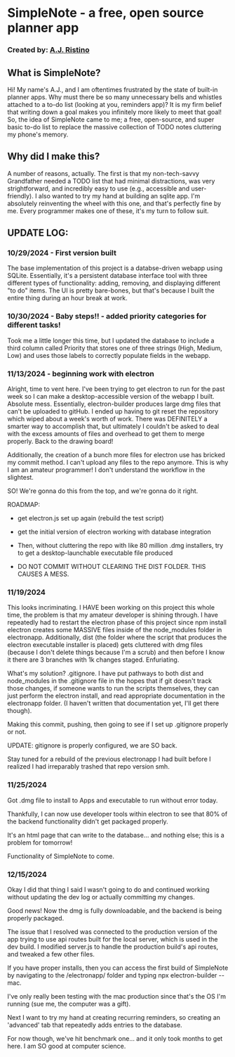 # SimpleNote - a free, open source planner app

### Created by: [A.J. Ristino](https://www.linkedin.com/in/a-j-ristino-50760a228/)

## What is SimpleNote?

Hi! My name's A.J., and I am oftentimes frustrated by the state of built-in planner apps. Why must there be so many unnecessary bells and whistles attached to a to-do list (looking at you, reminders app)? It is my firm belief that writing down a goal makes you infinitely more
likely to meet that goal! So, the idea of SimpleNote came to me; a free, open-source, and super basic to-do list to replace the massive
collection of TODO notes cluttering my phone's memory.

## Why did I make this?

A number of reasons, actually. The first is that my non-tech-savvy Grandfather needed a TODO list that had minimal distractions, was very
strightforward, and incredibly easy to use (e.g., accessible and user-friendly). I also wanted to try my hand at building an sqlite app. I'm
absolutely reinventing the wheel with this one, and that's perfectly fine by me. Every programmer makes one of these, it's my turn to follow suit.

## UPDATE LOG:

### 10/29/2024 - First version built

The base implementation of this project is a databse-driven webapp using SQLite. Essentially, it's a persistent database interface tool with three
different types of functionality: adding, removing, and displaying different "to do" items. The UI is pretty bare-bones, but that's because I built the entire thing during an hour break at work.

### 10/30/2024 - Baby steps!! - added priority categories for different tasks!

Took me a little longer this time, but I updated the database to include a third column called Priority that stores one of three strings (High, Medium, Low) and uses those labels to correctly populate fields in the webapp.

### 11/13/2024 - beginning work with electron

Alright, time to vent here. I've been trying to get electron to run for the past week so I can make a desktop-accessible version of the webapp I built. Absolute mess. Essentially, electron-builder produces large dmg files that can't be uploaded to gitHub. I ended up having to git reset the repository which wiped about a week's worth of work. There was DEFINITELY a smarter way to accomplish that, but ultimately I couldn't be asked to deal with the excess amounts of files and overhead to get them to merge properly. Back to the drawing board!

Additionally, the creation of a bunch more files for electron use has bricked my commit method. I can't upload any files to the repo anymore.
This is why I am an amateur programmer! I don't understand the workflow in the slightest.

SO! We're gonna do this from the top, and we're gonna do it right.

ROADMAP:

- get electron.js set up again (rebuild the test script)
- get the initial version of electron working with database integration

- Then, without cluttering the repo with like 80 million .dmg installers, try to get a desktop-launchable executable file produced
- DO NOT COMMIT WITHOUT CLEARING THE DIST FOLDER. THIS CAUSES A MESS.

### 11/19/2024

This looks incriminating. I HAVE been working on this project this whole time, the problem is that my amateur developer is shining through.
I have repeatedly had to restart the electron phase of this project since npm install electron creates some MASSIVE files inside of the node_modules
folder in electronapp. Additionally, dist (the folder where the script that produces the electron executable installer is placed) gets cluttered with dmg files (because I don't delete things because I'm a scrub) and then before I know it there are 3 branches with 1k changes staged. Enfuriating.

What's my solution? .gitignore. I have put pathways to both dist and node_modules in the .gitignore file in the hopes that if git doesn't track those
changes, if someone wants to run the scripts themselves, they can just perform the electron install, and read appropriate documentation
in the electronapp folder. (I haven't written that documentation yet, I'll get there though).

Making this commit, pushing, then going to see if I set up .gitignore properly or not.

UPDATE: gitignore is properly configured, we are SO back.

Stay tuned for a rebuild of the previous electronapp I had built before I realized I had irreparably trashed that repo version smh.

### 11/25/2024

Got .dmg file to install to Apps and executable to run without error today.

Thankfully, I can now use developer tools within electron to see that 80% of the backend functionality didn't get packaged properly.

It's an html page that can write to the database... and nothing else; this is a problem for tomorrow!

Functionality of SimpleNote to come.

### 12/15/2024

Okay I did that thing I said I wasn't going to do and continued working without updating the dev log or actually committing my changes.

Good news! Now the dmg is fully downloadable, and the backend is being properly packaged.

The issue that I resolved was connected to the production version of the app trying to use api routes built for the local server, which is used in the dev build. I modified server.js to handle the production build's api routes, and tweaked a few other files.

If you have proper installs, then you can access the first build of SimpleNote by navigating to the /electronapp/ folder and typing npx electron-builder --mac.

I've only really been testing with the mac production since that's the OS I'm running (sue me, the computer was a gift).

Next I want to try my hand at creating recurring reminders, so creating an 'advanced' tab that repeatedly adds entries to the database.

For now though, we've hit benchmark one... and it only took months to get here. I am SO good at computer science.